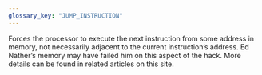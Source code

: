```yaml
---
glossary_key: "JUMP_INSTRUCTION"
---
```


Forces the processor to execute the next instruction from some address in memory, not necessarily adjacent to the current instruction’s address. Ed Nather’s memory may have failed him on this aspect of the hack. More details can be found in related articles on this site.
